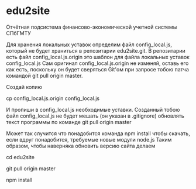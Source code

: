 # edu2site
Отчётная подсистема финансово-экономической учетной системы СПбГМТУ

Для хранения локальных уставок определим файл config_local.js, который не будет храниться в репозитарии edu2site.git. 
В репозитарии есть файл config_local.js.origin это шаблон для файла локальных уставок config_local.js
Сам оригинал  config_local.js.origin не изменяй, оставь его как есть, поскольку он будет cверяться Git'ом при запросе тобою патча командой git pull origin master.

Создай копию

  cp config_local.js.origin config_local.js
  
И пропиши в config_local.js необходимые уставки.
Созданный тобою файл config_local.js не будет мешать (он указан в .gitignore) обновлять текст программы по команде
  git pull origin master

Может так случится что понадобится команда  npm install чтобы скачать, если вдруг понадобится, требуемые новые модули node.js 
Таким образом, чтобы наверняка обновить версию сайта делаем

  cd edu2site
  
  git pull origin master
  
  npm install
